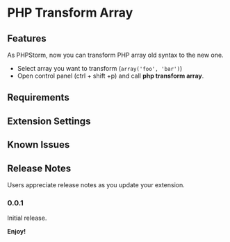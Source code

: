 # PHP Transform Array

## Features

As PHPStorm, now you can transform PHP array old syntax to the new one.
- Select array you want to transform (`array('foo', 'bar')`)
- Open control panel (ctrl + shift +p) and call **php transform array**.

## Requirements

## Extension Settings

## Known Issues

## Release Notes

Users appreciate release notes as you update your extension.

### 0.0.1

Initial release.


**Enjoy!**
